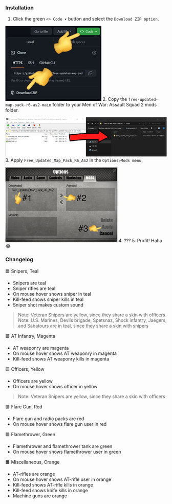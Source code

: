 ### Installation
1. Click the green `<> Code ▾` button and select the `Download ZIP option`.
   
![Step 1](./step1.png)
2. Copy the `free-updated-map-pack-r6-as2-main` folder to your Men of War: Assault Squad 2 mods folder.

![Step 2](./step2.png)
3. Apply `Free_Updated_Map_Pack_R6_AS2` in the `Options>Mods menu`.

![Step 3](./step3.png)
4. ???
5. Profit! Haha 😂

### Changelog
🟦 Snipers, Teal
 - Snipers are teal
 - Sniper rifles are teal 
 - On mouse hover shows sniper in teal
 - Kill-feed shows sniper kills in teal 
 - Sniper shot makes custom sound
>Note: Veteran Snipers are yellow, since they share a skin with officers<br>
Note: U.S. Marines, Devils brigade, Spetsnaz, Shock infantry, Jaegers, and Sabatours are in teal, since they share a skin with snipers

🟪 AT Infantry, Magenta
 - AT weaponry are magenta
 - On mouse hover shows AT weaponry in magenta 
 - Kill-feed shows AT weaponry kills in magenta

🟨 Officers, Yellow
 - Officers are yellow
 - On mouse hover shows officer in yellow
 >Note: Veteran Snipers are yellow, since they share a skin with officers

🟥 Flare Gun, Red
 - Flare gun and radio packs are red
 - On mouse hover shows flare gun user in red

🟩 Flamethrower, Green
 - Flamethrower and flamethrower tank are green
 - On mouse hover shows flamethrower user in green

🟧 Miscellaneous, Orange
 - AT-rifles are orange 
 - On mouse hover shows AT-rifle user in orange
 - Kill-feed shows AT-rifle kills in orange
 - Kill-feed shows knife kills in orange
 - Machine guns are orange
